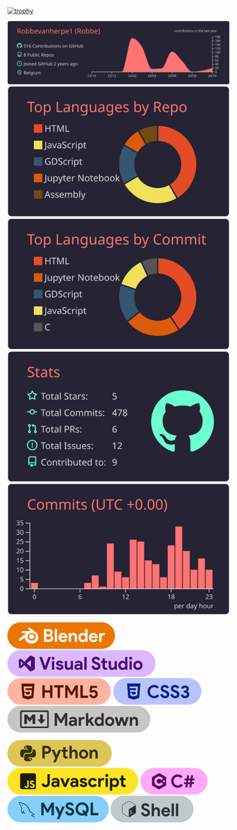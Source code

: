 [![trophy](https://github-profile-trophy.vercel.app/?username=Robbevanherpe1&theme=onedark)](https://github.com/ryo-ma/github-profile-trophy)

[![Main](https://raw.githubusercontent.com/Robbevanherpe1/Robbevanherpe1/master/profile-summary-card-output/aura_dark/0-profile-details.svg)](https://github.com/vn7n24fzkq/github-profile-summary-cards)
[![2](https://raw.githubusercontent.com/Robbevanherpe1/Robbevanherpe1/master/profile-summary-card-output/aura_dark/1-repos-per-language.svg)](https://github.com/vn7n24fzkq/github-profile-summary-cards)
[![3](https://raw.githubusercontent.com/Robbevanherpe1/Robbevanherpe1/master/profile-summary-card-output/aura_dark/2-most-commit-language.svg)](https://github.com/vn7n24fzkq/github-profile-summary-cards)
[![4](https://raw.githubusercontent.com/Robbevanherpe1/Robbevanherpe1/master/profile-summary-card-output/aura_dark/3-stats.svg)](https://github.com/vn7n24fzkq/github-profile-summary-cards)
[![5](https://raw.githubusercontent.com/Robbevanherpe1/Robbevanherpe1/master/profile-summary-card-output/aura_dark/4-productive-time.svg)](https://github.com/vn7n24fzkq/github-profile-summary-cards)


![Blender](./images/Blender.svg)
![VisualStudio](./images/visualcode.svg)
![HTML](./images/HTML.svg)
![CSS](./images/css.svg)
![Markdown](./images/Markdown.svg)

![Python](./images/python.svg)
![JavaScript](./images/javascript.svg)
![C#](./images/csharp.svg)
![MySQL](./images/Mysql.svg)
![Shell](./images/shell.svg)
